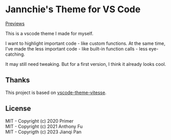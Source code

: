 # Jannchie's Theme for VS Code

[Previews](https://vscodethemes.com/e/jannchie.theme-jannchie/jannchie-dark?language=cpp)

This is a vscode theme I made for myself.

I want to highlight important code - like custom functions. At the same time, I've made the less important code - like built-in function calls - less eye-catching.

It may still need tweaking. But for a first version, I think it already looks cool.

## Thanks

This project is based on [vscode-theme-vitesse](https://github.com/antfu/vscode-theme-vitesse).

## License

MIT - Copyright (c) 2020 Primer <br>
MIT - Copyright (c) 2021 Anthony Fu <br>
MIT - Copyrigth (c) 2023 Jianqi Pan
